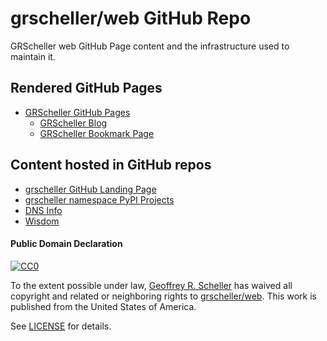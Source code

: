 # grscheller/web GitHub Repo

GRScheller web GitHub Page content and the infrastructure used to
maintain it.

## Rendered GitHub Pages

- [GRScheller GitHub Pages](https://grscheller.github.io/web)
  - [GRScheller Blog](https://grscheller.github.io/web/blog.html)
  - [GRScheller Bookmark Page](https://grscheller.github.io/web/bookmark.html)

## Content hosted in GitHub repos
  - [grscheller GitHub Landing Page](https://github.com/grscheller)
  - [grscheller namespace PyPI Projects](https://github.com/grscheller/grscheller-pypi-namespace-docs)
  - [DNS Info](content/DNS_servers.md)
  - [Wisdom](content/Wisdom.md)

#### Public Domain Declaration

<p xmlns:dct="http://purl.org/dc/terms/"
   xmlns:vcard="http://www.w3.org/2001/vcard-rdf/3.0#">
  <a rel="license"
     href="http://creativecommons.org/publicdomain/zero/1.0/">
     <img src="http://i.creativecommons.org/p/zero/1.0/88x31.png"
          style="border-style: none;"
          alt="CC0"></a>
</p>

To the extent possible under law,
[Geoffrey R. Scheller](https://github.com/grscheller)
has waived all copyright and related or neighboring rights to
[grscheller/web](https://github.com/grscheller/web).
This work is published from the United States of America.

See [LICENSE](LICENSE) for details.
